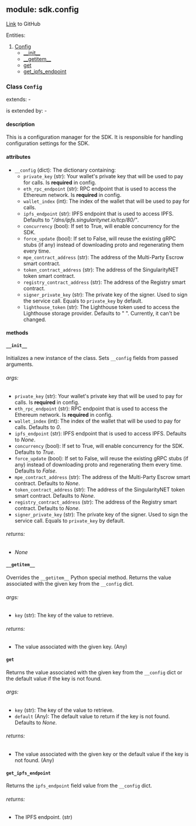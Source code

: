 ## module: sdk.config

[Link](https://github.com/singnet/snet-sdk-python/blob/master/snet/sdk/config.py) to GitHub

Entities:
1. [Config](#class-config)
   - [\_\_init\_\_](#init)
   - [\_\_getitem\_\_](#getitem)
   - [get](#get)
   - [get_ipfs_endpoint](#get-ipfs-endpoint)


### Class `Config`

extends: -

is extended by: -

#### description

This is a configuration manager for the SDK. It is responsible for handling configuration settings for the SDK.

#### attributes

- `__config` (dict): The dictionary containing:
  - `private_key` (str): Your wallet's private key that will be used to pay for calls. Is **required** in config.
  - `eth_rpc_endpoint` (str): RPC endpoint that is used to access the Ethereum network. Is **required** in config.
  - `wallet_index` (int): The index of the wallet that will be used to pay for calls.
  - `ipfs_endpoint` (str): IPFS endpoint that is used to access IPFS. Defaults to _"/dns/ipfs.singularitynet.io/tcp/80/"_.
  - `concurrency` (bool): If set to True, will enable concurrency for the SDK.
  - `force_update` (bool): If set to False, will reuse the existing gRPC stubs (if any) instead of downloading proto 
and regenerating them every time.   
  - `mpe_contract_address` (str): The address of the Multi-Party Escrow smart contract.
  - `token_contract_address` (str): The address of the SingularityNET token smart contract.
  - `registry_contract_address` (str): The address of the Registry smart contract.
  - `signer_private_key` (str): The private key of the signer. Used to sign the service call. Equals to `private_key` 
by default.
  - `lighthouse_token` (str): The Lighthouse token used to access the Lighthouse storage provider. Defaults to " ". 
Currently, it can't be changed.

#### methods

#### `__init__`

Initializes a new instance of the class. Sets `__config` fields from passed arguments.

###### args:

- `private_key` (str): Your wallet's private key that will be used to pay for calls. Is **required** in config.
- `eth_rpc_endpoint` (str): RPC endpoint that is used to access the Ethereum network. Is **required** in config.
- `wallet_index` (int): The index of the wallet that will be used to pay for calls. Defaults to _0_.
- `ipfs_endpoint` (str): IPFS endpoint that is used to access IPFS. Defaults to _None_.
- `concurrency` (bool): If set to True, will enable concurrency for the SDK. Defaults to _True_.
- `force_update` (bool): If set to False, will reuse the existing gRPC stubs (if any) instead of downloading proto 
and regenerating them every time. Defaults to _False_.
- `mpe_contract_address` (str): The address of the Multi-Party Escrow smart contract. Defaults to _None_.
- `token_contract_address` (str): The address of the SingularityNET token smart contract. Defaults to _None_.
- `registry_contract_address` (str): The address of the Registry smart contract. Defaults to _None_.
- `signer_private_key` (str): The private key of the signer. Used to sign the service call. Equals to `private_key` 
by default.

###### returns:

- _None_

#### `__getitem__`

Overrides the `__getitem__` Python special method. Returns the value associated with the given key from 
the `__config` dict.

###### args:

- `key` (str): The key of the value to retrieve.

###### returns:

- The value associated with the given key. (Any)

#### `get`

Returns the value associated with the given key from the `__config` dict or the default value if the key is not found.

###### args:

- `key` (str): The key of the value to retrieve.
- `default` (Any): The default value to return if the key is not found. Defaults to _None_.

###### returns:

- The value associated with the given key or the default value if the key is not found. (Any)

#### `get_ipfs_endpoint`

Returns the `ipfs_endpoint` field value from the `__config` dict.

###### returns:

- The IPFS endpoint. (str)

